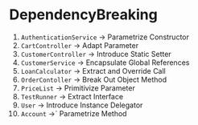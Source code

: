 DependencyBreaking
==================

1. `AuthenticationService` -> Parametrize Constructor
2. `CartController` -> Adapt Parameter
3. `CustomerController` -> Introduce Static Setter
4. `CustomerService` -> Encapsulate Global References
5. `LoanCalculator` -> Extract and Override Call
6. `OrderContoller` -> Break Out Object Method
7. `PriceList` -> Primitivize Parameter
8. `TestRunner` -> Extract Interface
9. `User` -> Introduce Instance Delegator
10. `Account` ->` Parametrize Method